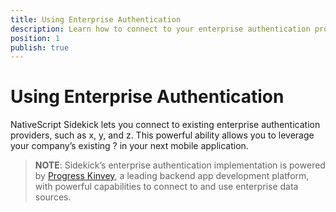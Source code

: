 ```yaml
---
title: Using Enterprise Authentication
description: Learn how to connect to your enterprise authentication provider, and how to leverage data from that provider in your apps.
position: 1
publish: true
---
```


# Using Enterprise Authentication

NativeScript Sidekick lets you connect to existing enterprise authentication providers, such as x, y, and z. This powerful ability allows you to leverage your company’s existing ? in your next mobile application.

> **NOTE**: Sidekick’s enterprise authentication implementation is powered by [Progress Kinvey](https://www.kinvey.com/), a leading backend app development platform, with powerful capabilities to connect to and use enterprise data sources.


